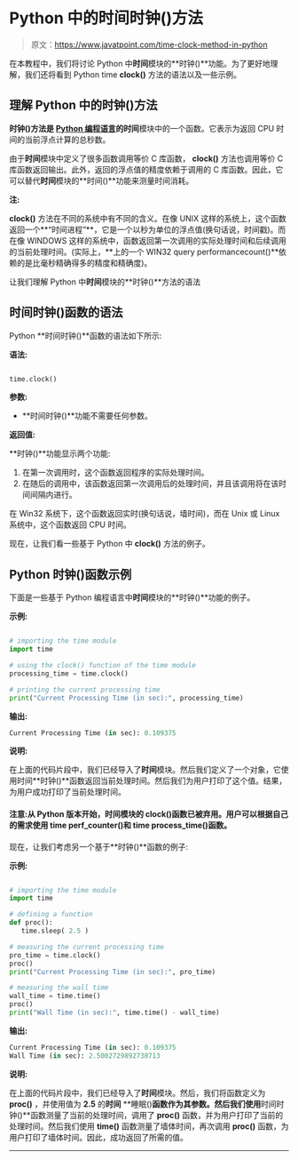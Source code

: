 # Python 中的时间时钟()方法

> 原文：<https://www.javatpoint.com/time-clock-method-in-python>

在本教程中，我们将讨论 Python 中**时间**模块的**时钟()**功能。为了更好地理解，我们还将看到 Python time **clock()** 方法的语法以及一些示例。

## 理解 Python 中的时钟()方法

**时钟()**方法是 [Python 编程语言](https://www.javatpoint.com/python-tutorial)的**时间**模块中的一个函数。它表示为返回 CPU 时间的当前浮点计算的总秒数。

由于**时间**模块中定义了很多函数调用等价 C 库函数， **clock()** 方法也调用等价 C 库函数返回输出。此外，返回的浮点值的精度依赖于调用的 C 库函数。因此，它可以替代**时间**模块的**时间()**功能来测量时间消耗。

**注:**

**clock()** 方法在不同的系统中有不同的含义。在像 UNIX 这样的系统上，这个函数返回一个**“时间进程”**，它是一个以秒为单位的浮点值(换句话说，时间戳)。而在像 WINDOWS 这样的系统中，函数返回第一次调用的实际处理时间和后续调用的当前处理时间。(实际上，**上的一个 WIN32 query performancecount()**依赖的是比毫秒精确得多的精度和精确度)。

让我们理解 Python 中**时间**模块的**时钟()**方法的语法

## 时间时钟()函数的语法

Python **时间时钟()**函数的语法如下所示:

**语法:**

```py

time.clock()

```

**参数:**

*   **时间时钟()**功能不需要任何参数。

**返回值:**

**时钟()**功能显示两个功能:

1.  在第一次调用时，这个函数返回程序的实际处理时间。
2.  在随后的调用中，该函数返回第一次调用后的处理时间，并且该调用将在该时间间隔内进行。

在 Win32 系统下，这个函数返回实时(换句话说，墙时间)，而在 Unix 或 Linux 系统中，这个函数返回 CPU 时间。

现在，让我们看一些基于 Python 中 **clock()** 方法的例子。

## Python 时钟()函数示例

下面是一些基于 Python 编程语言中**时间**模块的**时钟()**功能的例子。

**示例:**

```py

# importing the time module
import time

# using the clock() function of the time module
processing_time = time.clock()

# printing the current processing time
print("Current Processing Time (in sec):", processing_time)

```

**输出:**

```py
Current Processing Time (in sec): 0.109375

```

**说明:**

在上面的代码片段中，我们已经导入了**时间**模块。然后我们定义了一个对象，它使用时间**时钟()**函数返回当前处理时间。然后我们为用户打印了这个值。结果，为用户成功打印了当前处理时间。

#### 注意:从 Python 版本开始，时间模块的 clock()函数已被弃用。用户可以根据自己的需求使用 time perf_counter()和 time process_time()函数。

现在，让我们考虑另一个基于**时钟()**函数的例子:

**示例:**

```py

# importing the time module
import time

# defining a function
def proc():
   time.sleep( 2.5 )

# measuring the current processing time
pro_time = time.clock()
proc()
print("Current Processing Time (in sec):", pro_time)

# measuring the wall time
wall_time = time.time()
proc()
print("Wall Time (in sec):", time.time() - wall_time)

```

**输出:**

```py
Current Processing Time (in sec): 0.109375
Wall Time (in sec): 2.5002729892730713

```

**说明:**

在上面的代码片段中，我们已经导入了**时间**模块。然后，我们将函数定义为 **proc()** ，并使用值为 **2.5** 的**时间** **睡眠()**函数作为其参数。然后我们使用**时间时钟()**函数测量了当前的处理时间，调用了 **proc()** 函数，并为用户打印了当前的处理时间。然后我们使用 **time()** 函数测量了墙体时间，再次调用 **proc()** 函数，为用户打印了墙体时间。因此，成功返回了所需的值。

* * *